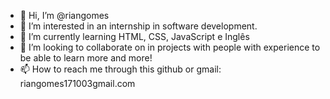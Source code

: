 - 👋 Hi, I’m @riangomes
- 👀 I’m interested in  an internship in software development.
- 🌱 I’m currently learning HTML, CSS, JavaScript e Inglês
- 💞️ I’m looking to collaborate on  in projects with people with experience to be able to learn more and more!
- 📫 How to reach me  through this github or gmail: riangomes171003gmail.com

<!---
riangomes/riangomes is a ✨ special ✨ repository because its `README.md` (this file) appears on your GitHub profile.
You can click the Preview link to take a look at your changes.
--->
